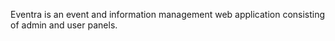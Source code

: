 Eventra is an event and information management web application consisting of admin and user panels.
